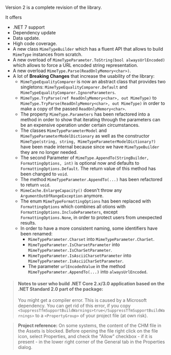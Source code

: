 ﻿Version 2 is a complete revision of the library.

It offers
- .NET 7 support
- Dependency update
- Data update.
- High code coverage.
- A new class `MimeTypeBuilder` which has a fluent API that allows to build `MimeType` instances from scratch.
- A new overload of `MimeTypeParameter.ToString(bool alwaysUrlEncoded)` which allows to force a URL encoded string representation.
- A new overload `MimeType.Parse(ReadOnlyMemory<char>)`.
- A lot of **Breaking Changes** that increase the usability of the library:
  - `MimeTypeEqualityComparer` is now an abstract class that provides two singletons: `MimeTypeEqualityComparer.Default` and `MimeTypeEqualityComparer.IgnoreParameters`.
  - `MimeType.TryParse(ref ReadOnlyMemory<char>, out MimeType)` to `MimeType.TryParse(ReadOnlyMemory<char>, out MimeType)` in order to make a copy of the passed `ReadOnlyMemory<char>`.
  - The property `MimeType.Parameters` has been refactored into a method in order to show that iterating through the parameters can be an expensive operation under certain circumstances.
  - The classes `MimeTypeParameterModel` and `MimeTypeParameterModelDictionary` as well as the constructor `MimeType(string, string, MimeTypeParameterModelDictionary?)` have been made internal because since we have `MimeTypeBuilder` they are no longer needed.
  - The second Parameter of `MimeType.AppendTo(StringBuilder, FormattingOptions, int)` is optional now and defaults to `FormattingOptions.Default`. The return value of this method has been changed to `void`.
  - The method `MimeTypeParameter.AppendTo(...)` has been refactored to return `void`.
  - `MimeCache.EnlargeCapacity()` doesn't throw any `ArgumentOutOfRangeException` anymore.
  - The enum `MimeTypeFormattingOptions` has been replaced with `FormattingOptions` which combines all otions with `FormattingOptions.IncludeParameters`, except `FormattingOptions.None`, in order to protect users from unexpected results.
  - In order to have a more consistent naming, some identifiers have been renamed:
    - `MimeTypeParameter.Charset` into `MimeTypeParameter.CharSet`.
    - `MimeTypeParameter.IsCharsetParameter` into `MimeTypeParameter.IsCharSetParameter`.
    - `MimeTypeParameter.IsAsciiCharsetParameter` into `MimeTypeParameter.IsAsciiCharSetParameter`.
    - The parameter `urlEncodedValue` in the method `MimeTypeParameter.AppendTo(...)` into `alwaysUrlEncoded`.

>#### Notes to user who build .NET Core 2.x/3.0 application based on the .NET Standard 2.0 part of the package:
>You might get a compiler error. This is caused by a Microsoft dependency. You can get rid of this error, if you copy `<SuppressTfmSupportBuildWarnings>true</SuppressTfmSupportBuildWarnings>` to a `<PropertyGroup>` of your project file (at own risk).

>**Project reference:** On some systems, the content of the CHM file in the Assets is blocked. Before opening the file right click on the file icon, select Properties, and check the "Allow" checkbox - if it is present - in the lower right corner of the General tab in the Properties dialog.